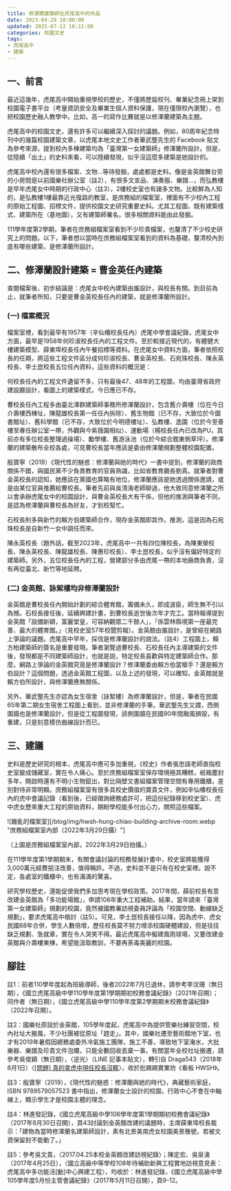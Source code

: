 ```yaml
---
title: 修澤蘭建築師在虎尾高中的作品
date: 2023-04-29 18:00:00
updated: 2025-07-12 18:11:00
categories: 校園文史
tags:
- 虎尾高中
- 建築
---
```


## 一、前言

最近這幾年，虎尾高中開始重視學校的歷史，不僅將歷屆校刊、畢業紀念冊上架到校園電子書平台（考量資訊安全及畢業生個人資料保護，現在僅限校內瀏覽），也把校園歷史融入教學中。比如，高一的寫作比賽就是以修澤蘭建築為主題。

虎尾高中的校園文史，還有許多可以繼續深入探討的議題。例如，80周年紀念特刊中的幾篇校園建築文章，以虎尾本地文史工作者華武壟先生的 Facebook 貼文為參考來源，提到校內多棟建築均為「臺灣第一女建築師」修澤蘭所設計。但是，從陸續「出土」的史料來看，可以陸續發現，似乎沒這麼多建築是她設計的。

虎尾高中校內還有很多檔案、文物…等待發掘，處處都是史料。像是金英館舞台旁的小房間是以前國樂社辦公室（註2），有很多文宣品、演奏服、樂譜…，而弘教樓是早年虎尾女中時期的行政中心（註3），2樓校史室也有諸多文物。比較鮮為人知的，是弘教樓1樓最靠近光復路的教室，是庶務組的檔案室，裡面有不少校內工程的原始工程圖、招標文件，提供校園文史研究重要史料。尤其工程圖，既有建築樣式、建築所在（基地圖），又有建築師署名，很多相關資料能由此發掘。

111學年度第2學期，筆者在庶務組檔案室看到不少珍貴檔案，也釐清了不少校史研究上的問題。以下，筆者想以當時在庶務組檔案室看到的資料為基礎，釐清校內到底有哪些建築，是修澤蘭所設計。

## 二、修澤蘭設計建築 = 曹金英任內建築

查閱檔案後，初步結論是：虎尾女中校內建築由誰設計，與校長有關。到目前為止，就筆者所知，只要是曹金英校長任內的建築，就是修澤蘭所設計。

### (一) 檔案概況

檔案室裡，看到最早有1957年（辛仙椿校長任內）虎尾中學會議紀錄，虎尾女中方面，最早是1958年何珍淑校長任內的工程文件。至於較接近現代的，有體健大樓建築模型、薛東埠校長任內午餐招標等資料。在虎尾女中資料方面，筆者依照校長的任期，將這些工程文件區分成何珍淑校長、曹金英校長、石宛珠校長、陳永英校長、李士崑校長五位任內資料，這些資料的概況是：

何校長任內的工程文件遺留不多，只有最後47、48年的工程圖，均由臺灣省政府建設廳設計，看圖上的建築樣式，今日應已不存。

曹校長任內工程多由臺北澤群建築師事務所修澤蘭設計，包含舊介壽樓（位在今日介壽樓西棟址，陳龍雄校長第一任任內拆除）、舊生物館（已不存，大致位於今圖書館址）、舊科學館（已不存，大致位於今明德樓址）、弘教樓、逸園（位於今至善樓至專任辦公室一帶，外觀與今紫薇園相似）、運動場（楊校長任內已改為PU，其前亦有多位校長整理過操場）、勵學樓、舊游泳池（位於今綜合館東側草坪）。修澤蘭的建築散布全校各處，可見曹校長當年應該是委由修澤蘭規劃整體校園配置。

殷寶寧（2019）《現代性的魅惑：修澤蘭與她的時代》一書中提到，修澤蘭的政商關係不錯，與國民黨不少負責教育的官員熟識，比如省教育廳長劉真。就筆者對曹金英校長的認知，她應該在黨國也算略有地位，修澤蘭應該是她透過關係邀請，或是由某位官員推薦給曹校長。筆者先前與吳清海老師聊過，他大致同意修澤蘭之所以會承辦虎尾女中的校園設計，與曹金英校長大有干係，但他的推測與筆者不同，是認為修澤蘭與曹校長為好友，才到校幫忙。

石校長則多與新竹的賴方伯建築師合作，現存金英館即其作。推測，這是因為石宛珠校長是自新竹一女中調任而來。

陳永英校長（題外話，截至2023年，虎尾高中一共有四位陳校長，為陳東榮校長、陳永英校長、陳龍雄校長、陳惠珍校長）、李士崑校長，似乎沒有偏好特定的建築師。另外，五位校長任內的工程，營建部分多由虎尾一帶的本地廠商負責，沒有再從臺北、新竹等地延聘。

### (二) 金英館、詠絮樓均非修澤蘭設計

金英館是曹校長任內開始計劃的綜合體育館，籌備未久，即成波臣，師生無不引以為憾。石校長接任後，延續興建計畫，到曹校長逝世後次年才完工。當時報導提到金英館「設備新穎，富麗堂皇，可容納觀眾二千餘人」，「係雲林縣境第一座最完善、最大的體育館。」（見校史室57年校聞剪報）。金英館由誰設計，是曾經在網路上爭論的議題。虎尾高中早年，採信是修澤蘭設計的說法。（註4）工程圖上，賴方柏建築師的簽名是重要發現。筆者瀏覽過曹校長、石校長任內主導建築的文件後，發現都是不同建築師設計，也就是說，特定校長喜歡與特定建築師合作。那麼，網路上爭論的金英館究竟是修澤蘭設計？修澤蘭委由賴方伯當槍手？還是賴方伯設計？這個問題，透過金英館工程圖，以及上述的發現，可以確知，金英館就是賴方伯所設計，與修澤蘭應無關係。

另外，華武壟先生亦認為女生宿舍（詠絮樓）為修澤蘭設計，但是，筆者在民國65年第二期女生宿舍工程圖上看到，並非修澤蘭的手筆。華武壟先生又謂，西側圍牆也是修澤蘭設計，但是從工程圖發現，該側圍牆在民國90年間颱風損毀，有重建，只是刻意模仿曲線設計而已。

## 三、建議

史料是歷史研究的根本，虎尾高中應可多加重視，《校史》作者張忠語老師直指校史室變成儲藏室，實在令人痛心。至於庶務組檔案室保存環境極其糟糕，紙箱塵封多年，開啟時還有不明小生物竄出，對比隔壁文書組檔案管理空間有專用鐵櫃，差別對待非常明顯。庶務組檔案室有很多具校史價值的寶貴文件，例如辛仙椿校長任內的虎中會議記錄（看到後，已經徵詢總務處許可，把這份紀錄移到校史室）、虎中虎女歷來重大工程的原始資料，期盼學校能多付出心力，關照這些檔案。

![雜亂的檔案室][/blog/img/hwsh-hung-chiao-building-archive-room.webp "庶務組檔案室內部（2022年3月29日攝）"]

（上圖是庶務組檔案室內部，2022年3月29日拍攝。）

在111學年度第1學期期末，有關會議討論的校務發展計畫中，校史室將能獲得3,000萬元經費挹注改善，值得稱許。不過，史料並不是只有在校史室裡。說不定，各處室的鐵櫃中，也有滿滿的驚喜。

研究學校歷史，還能促使我們多加思考現在學校政策。2017年間，薛前校長有意改建金英館為「多功能場館」，申請108年重大工程補助。結果，當年請來「臺灣第一女建築師」規劃的校園，竟然被國教署訪視委員評論為「校園空間、動線缺乏規劃」，要求虎尾高中檢討（註5）。可見，李士崑校長接任以降，因為虎中、虎女民國68年合併，學生人數倍增，歷任校長莫不努力增添校園硬體建設，但是往往缺乏規劃、急就章，實在令人哭笑不得。最近虎尾高中擬建風雨球場，又要改建金英館與介壽樓東棟，希望能汲取教訓，不要再荼毒美麗的校園。

## 腳註

註1：前者110學年度起為班級導師，後者2022年7月已退休，請參考李汶珊（無日期），《國立虎尾高級中學110學年度第1學期期初校務會議紀錄》（2021年召開）；同作者（無日期），《國立虎尾高級中學110學年度第2學期期末校務會議紀錄》（2022年召開）。

註2：國樂社原設於金英館，105學年度起，虎尾高中為提供管樂社練習空間，校內社址大搬風，不少社團被從原址「趕走」。其中，國樂社遷至藝術館地下室，也才有2019年暑假因總務處委外冷氣施工團隊，施工不善，導致地下室淹水，大批樂器、樂譜及珍貴文件泡爛，只能全數回收丟棄一事。有關當年全校社址搬遷，請參考吳俊穎（無日期），〈逆光〉（LINE 記事本貼文），轉引自 Draga543（2018年8月1日）〈[\[問題\] 真的拿虎中現任校長沒輒](https://www.ptt.cc/bbs/HWSH/M.1533121037.A.438.html)〉，收於批踢踢實業坊《看板 HWSH》。

註3：殷寶寧（2019），《現代性的魅惑：修澤蘭與她的時代》，典藏藝術家庭，ISBN 9789579057523 書中指出，修澤蘭女士設計的校園，行政中心不會在中軸線上，顯示學生才是校園主體的理念。

註4：林進發記錄，《國立虎尾高級中學106學年度第1學期期初校務會議紀錄》（2017年8月30日召開），頁43討論到金英館改建的議題時，主席薛東埠校長裁示：「建物為當時修澤蘭名建築師設計，素有北景美南虎女校園美景雅號，若被文資保留尌不能動了。」

註5：參考吳文貴，〈2017.04.25本校金英館改建訪視紀錄〉；陳定宏、吳泉湧（2017年4月25日），〈國立高級中等學校108年待補助新興工程實地訪視意見表：虎尾高中多功能活\[動]中心興建工程〉，均收於：林進發記錄，《國立虎尾高級中學105學年度5月份主管會議紀錄》（2017年5月11日召開），頁9-12。